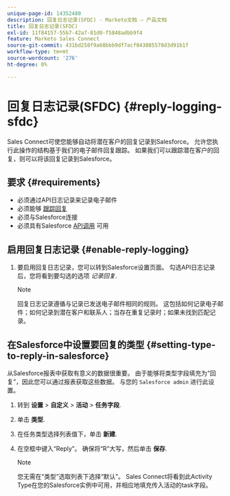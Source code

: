 ```yaml
---
unique-page-id: 14352480
description: 回复日志记录(SFDC) - Marketo文档 — 产品文档
title: 回复日志记录(SFDC)
exl-id: 11f84157-55b7-42a7-81d0-f5848adbb9f4
feature: Marketo Sales Connect
source-git-commit: 431bd258f9a68bbb9df7acf043085578d3d91b1f
workflow-type: tm+mt
source-wordcount: '276'
ht-degree: 0%

---
```


# 回复日志记录(SFDC) {#reply-logging-sfdc}

Sales Connect可使您能够自动将潜在客户的回复记录到Salesforce。 允许您执行此操作的结构基于我们的电子邮件回复跟踪。 如果我们可以跟踪潜在客户的回复，则可以将该回复记录到Salesforce。

## 要求 {#requirements}

* 必须通过API日志记录来记录电子邮件
* 必须能够 [跟踪回复](/help/marketo/product-docs/marketo-sales-connect/email/common-tracking-questions/how-reply-tracking-works.md)
* 必须与Salesforce连接
* 必须具有Salesforce [API调用](https://developer.salesforce.com/docs/atlas.en-us.salesforce_app_limits_cheatsheet.meta/salesforce_app_limits_cheatsheet/salesforce_app_limits_platform_api.htm) 可用

## 启用回复日志记录 {#enable-reply-logging}

1. 要启用回复日志记录，您可以转到Salesforce设置页面。 勾选API日志记录后，您将看到要勾选的选项 _记录回复_.

   >[!NOTE]
   >
   >回复日志记录遵循与记录已发送电子邮件相同的规则。 这包括如何记录电子邮件；如何记录到潜在客户和联系人；当存在重复记录时；如果未找到匹配记录。

## 在Salesforce中设置要回复的类型 {#setting-type-to-reply-in-salesforce}

从Salesforce报表中获取有意义的数据很重要。 由于能够将类型字段填充为“回复”，因此您可以通过报表获取这些数据。 与您的 `Salesforce admin` 进行此设置。

1. 转到 **设置** > **自定义** > **活动** > **任务字段**.
1. 单击 **类型**.
1. 在任务类型选择列表值下，单击 **新建**.
1. 在空框中键入“Reply”。 确保将“R”大写，然后单击 **保存**.

   >[!NOTE]
   >
   >您无需在“类型”选取列表下选择“默认”。 Sales Connect将看到此Activity Type在您的Salesforce实例中可用，并相应地填充传入活动的task字段。
